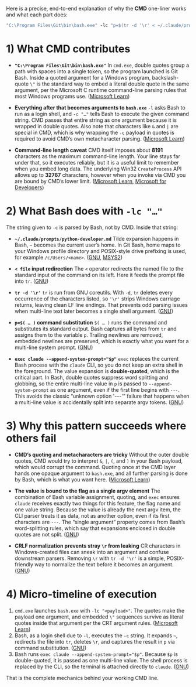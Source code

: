 Here is a precise, end-to-end explanation of why the **CMD** one-liner works and what each part does:

```cmd
"C:\Program Files\Git\bin\bash.exe" -lc "p=$(tr -d '\r' < ~/.claude/prompts/python-developer.md); exec claude --append-system-prompt=\"$p\""
```

# 1) What CMD contributes

* **`"C:\Program Files\Git\bin\bash.exe"`**
  In `cmd.exe`, double quotes group a path with spaces into a single token, so the program launched is Git Bash. Inside a quoted argument for a Windows program, backslash-quote `\"` is the standard way to embed a literal double quote in the same argument, per the Microsoft C runtime command-line parsing rules that most Windows programs use. ([Microsoft Learn][1])

* **Everything after that becomes arguments to `bash.exe`**
  `-l` asks Bash to run as a login shell, and `-c "…"` tells Bash to execute the given command string. CMD passes that entire string as one argument because it is wrapped in double quotes. Also note that characters like `&` and `|` are special in CMD, which is why wrapping the `-c` payload in quotes is required to avoid CMD’s own metacharacter parsing. ([Microsoft Learn][2])

* **Command-line length caveat**
  CMD itself imposes about **8191** characters as the maximum command-line length. Your line stays far under that, so it executes reliably, but it is a useful limit to remember when you embed long data. The underlying Win32 `CreateProcess` API allows up to **32767** characters, however when you invoke via CMD you are bound by CMD’s lower limit. ([Microsoft Learn][3], [Microsoft for Developers][4])

# 2) What Bash does with `-lc "…"`

The string given to `-c` is parsed by Bash, not by CMD. Inside that string:

* **`~/.claude/prompts/python-developer.md`**
  Tilde expansion happens in Bash, `~` becomes the current user’s home. In Git Bash, home maps to your Windows profile directory and POSIX-style drive prefixing is used, for example `/c/Users/<name>`. ([GNU][5], [MSYS2][6])

* **`< file` input redirection**
  The `<` operator redirects the named file to the standard input of the command on its left. Here it feeds the prompt file into `tr`. ([GNU][7])

* **`tr -d '\r'`**
  `tr` is run from GNU coreutils. With `-d`, `tr` deletes every occurrence of the characters listed, so `'\r'` strips Windows carriage returns, leaving clean LF line endings. That prevents odd parsing issues when multi-line text later becomes a single shell argument. ([GNU][8])

* **`p=$( … )` command substitution**
  `$( … )` runs the command and substitutes its standard output. Bash captures all bytes from `tr` and assigns them to the variable `p`. Trailing newlines are removed, embedded newlines are preserved, which is exactly what you want for a multi-line system prompt. ([GNU][9])

* **`exec claude --append-system-prompt="$p"`**
  `exec` replaces the current Bash process with the `claude` CLI, so you do not keep an extra shell in the foreground. The value expansion is **double-quoted**, which is the critical part. In Bash, double quotes suppress word splitting and globbing, so the entire multi-line value in `p` is passed to `--append-system-prompt` as one argument, even if the first line begins with `---`. This avoids the classic “unknown option '---'” failure that happens when a multi-line value is accidentally split into separate argv tokens. ([GNU][10])

# 3) Why this pattern succeeds where others fail

* **CMD’s quoting and metacharacters are tricky**
  Without the outer double quotes, CMD would try to interpret `&`, `|`, `(`, and `)` in your Bash payload, which would corrupt the command. Quoting once at the CMD layer hands one opaque argument to `bash.exe`, and all further parsing is done by Bash, which is what you want here. ([Microsoft Learn][2])

* **The value is bound to the flag as a single argv element**
  The combination of Bash variable assignment, quoting, and `exec` ensures `claude` receives exactly two things for this feature, the flag name and one value string. Because the value is already the next argv item, the CLI parser treats it as data, not as another option, even if its first characters are `---`. The “single argument” property comes from Bash’s word-splitting rules, which say that expansions enclosed in double quotes are not split. ([GNU][11])

* **CRLF normalization prevents stray `\r` from leaking**
  CR characters in Windows-created files can sneak into an argument and confuse downstream parsers. Removing `\r` with `tr -d '\r'` is a simple, POSIX-friendly way to normalize the text before it becomes an argument. ([GNU][8])

# 4) Micro-timeline of execution

1. `cmd.exe` launches `bash.exe` with `-lc "<payload>"`. The quotes make the payload one argument, and embedded `\"` sequences survive as literal quotes inside that argument per the CRT argument rules. ([Microsoft Learn][1])
2. Bash, as a login shell due to `-l`, executes the `-c` string. It expands `~`, redirects the file into `tr`, deletes `\r`, and captures the result in `p` via command substitution. ([GNU][5])
3. Bash runs `exec claude --append-system-prompt="$p"`. Because `$p` is double-quoted, it is passed as one multi-line value. The shell process is replaced by the CLI, so the terminal is attached directly to `claude`. ([GNU][10])

That is the complete mechanics behind your working CMD line.

[1]: https://learn.microsoft.com/en-us/cpp/c-language/parsing-c-command-line-arguments?view=msvc-170&utm_source=chatgpt.com "Parsing C command-line arguments"
[2]: https://learn.microsoft.com/en-us/windows-server/administration/windows-commands/cmd?utm_source=chatgpt.com "cmd"
[3]: https://learn.microsoft.com/en-us/troubleshoot/windows-client/shell-experience/command-line-string-limitation?utm_source=chatgpt.com "Command prompt line string limitation - Windows Client"
[4]: https://devblogs.microsoft.com/oldnewthing/20031210-00/?p=41553&utm_source=chatgpt.com "What is the command line length limit? - The Old New Thing"
[5]: https://www.gnu.org/s/bash/manual/html_node/Tilde-Expansion.html?utm_source=chatgpt.com "Tilde Expansion (Bash Reference Manual)"
[6]: https://www.msys2.org/docs/filesystem-paths/?utm_source=chatgpt.com "Filesystem Paths"
[7]: https://www.gnu.org/s/bash/manual/html_node/Redirections.html?utm_source=chatgpt.com "Redirections (Bash Reference Manual)"
[8]: https://www.gnu.org/software/coreutils/manual/html_node/index.html?utm_source=chatgpt.com "Top (GNU Coreutils 9.7)"
[9]: https://www.gnu.org/s/bash/manual/html_node/Command-Substitution.html?utm_source=chatgpt.com "Command Substitution (Bash Reference Manual)"
[10]: https://www.gnu.org/software/bash/manual/html_node/Shell-Builtin-Commands.html?utm_source=chatgpt.com "Shell Builtin Commands (Bash Reference Manual)"
[11]: https://www.gnu.org/software/bash/manual/html_node/Word-Splitting.html?utm_source=chatgpt.com "Word Splitting (Bash Reference Manual)"
